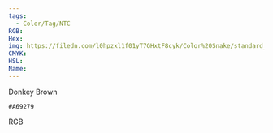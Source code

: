 ```yaml
---
tags:
  - Color/Tag/NTC
RGB:
Hex:
img: https://filedn.com/l0hpzxl1f01yT7GHxtF8cyk/Color%20Snake/standard_csv_to_svg/A69279.svg
CMYK:
HSL:
Name:
---
```

Donkey Brown
```palette
#A69279
```
RGB
